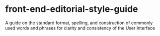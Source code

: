 # front-end-editorial-style-guide
A guide on the standard format, spelling, and construction of commonly used words and phrases for clarity and consistency of the User Interface
